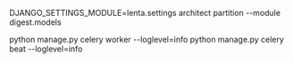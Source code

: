 DJANGO_SETTINGS_MODULE=lenta.settings architect partition --module digest.models

python manage.py celery worker --loglevel=info
python manage.py celery beat --loglevel=info